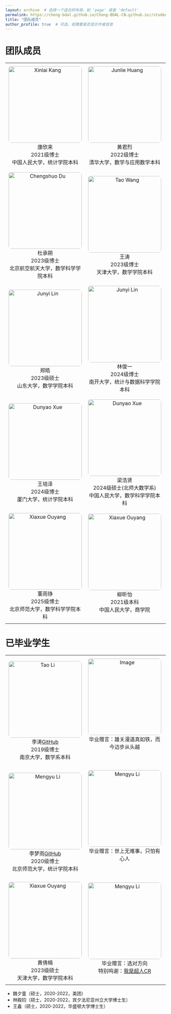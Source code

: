 ```yaml
---
layout: archive  # 选择一个适合的布局，如 'page' 或者 'default'
permalink: https://cheng-bdal.github.io/Cheng-BDAL-CN.github.io//students/
title: "团队成员"
author_profile: true  # 可选，视需要是否显示作者信息
---
```



团队成员
======

<style>
  table, tr, td {
    border: none !important;
  }
  img {
    width: 180px;
    height: 240px;
    object-fit: cover;
    border-radius: 8px;
  }
  td {
    text-align: center;
    padding: 10px;
  }
</style>


<table>
  <tr> 
    <td>
      <img src="https://cheng-bdal.github.io//images/头像/康欣来.jpg" alt="Xinlai Kang"><br>
      康欣来<br>
      2021级博士<br>
      中国人民大学，统计学院本科
    </td>
    <td>
      <img src="https://cheng-bdal.github.io//images/头像/黄君烈.jpg" alt="Junlie Huang"><br>
      黄君烈<br>
      2022级博士<br>
      清华大学，数学与应用数学本科
    </td>
    <td>
      <img src="https://cheng-bdal.github.io//images/头像/朱珺.jpg" alt="Jun Zhu"><br>
      朱珺<br>
      2022级博士<br>
      东南大学，数学学院本科
    </td>
  </tr>
  <tr>
    <td>
      <img src="https://cheng-bdal.github.io//images/头像/杜承朔.jpg" alt="Chengshuo Du"><br>
      杜承朔<br>
      2023级博士<br>
      北京航空航天大学，数学科学学院本科
    </td>
    <td>
      <img src="https://cheng-bdal.github.io//images/头像/王涛.jpg" alt="Tao Wang"><br>
      王涛<br>
      2023级博士<br>
      天津大学，数学学院本科
    </td>
    <td>
      <img src="https://cheng-bdal.github.io//images/头像/欧阳夏雪.jpg" alt="Xiaxue Ouyang"><br>
      欧阳夏雪<br>
      2023级博士 <br>
      武汉大学，数学与统计学院本科
    </td>
  </tr>
  <tr>
    <td>
      <img src="https://cheng-bdal.github.io//images/头像/郑浩.jpg" alt="Junyi Lin"><br>
      郑皓<br>
      2023级硕士<br>
      山东大学，数学学院本科
    </td>
    <td>
      <img src="https://cheng-bdal.github.io//images/头像/林俊一.jpg" alt="Junyi Lin"><br>
      林俊一<br>
      2024级博士<br>
      南开大学，统计与数据科学学院本科
    </td>
    <td>
      <img src="https://cheng-bdal.github.io//images/头像/薛敦耀.jpg" alt="Dunyao Xue"><br>
      薛敦耀<br>
      2024级博士<br>
      兰州大学，萃英学院本科<br>
    </td>
  </tr>
  <tr>
    <td>
      <img src="https://cheng-bdal.github.io//images/头像/王沛泽.jpg" alt="Dunyao Xue"><br>
      王培泽<br>
      2024级博士<br>
      厦门大学，统计学院本科
    </td>
    <td>
      <img src="https://cheng-bdal.github.io//images/头像/梁浩贤.jpg" alt="Dunyao Xue"><br>
      梁浩贤<br>
      2024级硕士(北师大数学系)<br>
      中国人民大学，数学科学学院本科
    </td>
    <td>
      <img src="https://cheng-bdal.github.io//images/头像/曾贺舵.jpg" alt="Junyi Lin"><br>
      曾舸舵<br>
      2024级硕士<br>
      武汉大学，数学与统计学院本科
    </td>
  </tr>
  <tr>
    <td>
      <img src="https://cheng-bdal.github.io//images/头像/董雨铮.jpg" alt="Xiaxue Ouyang"><br>
      董雨铮<br>
      2025级博士<br>
      北京师范大学，数学科学学院本科
    </td>
    <td>
      <img src="https://cheng-bdal.github.io//images/头像/柳欣怡.jpg" alt="Xiaxue Ouyang"><br>
      柳昕怡<br>
      2021级本科<br>
      中国人民大学，商学院<br>
      <br>
    </td>
    <td>
      <img src="https://cheng-bdal.github.io//images/头像/金贝宁.jpg" alt="Xiaxue Ouyang"><br>
      金贝宁<br>
      2024级博士（财政金融学院）<br>
      北京工业大学，理学院本科<br>
      <br>
    </td>
  </tr>
</table>


已毕业学生
======
<style>
  table, tr, td {
    border: none !important;
  }
  img {
    width: 230px;
    height: 240px;
    object-fit: cover;
    border-radius: 8px;
    vertical-align: top; /* 确保图片顶部对齐 */
  }
  td {
    text-align: center;
    padding: 10px;
  }
</style>

<table>
  <tr>
    <td>
     <img src="https://cheng-bdal.github.io//images/头像/李涛.jpg" alt="Tao Li"><br>
      李涛<a href="https://github.com/sherlockLitao">GitHub</a><br>
      2019级博士<br>
      南京大学，数学系本科    
    </td>
    <td>
    <img src="https://cheng-bdal.github.io//images/李涛毕业礼物.jpg" alt="Image"><br>
    毕业赠言：雄关漫道真如铁，而今迈步从头越<br>
    <br>
    <br>
    </td>
    <td>
    <img src="https://cheng-bdal.github.io//images/李涛毕业照.jpg" alt="Image"><br>
    2024年5月17日毕业纪念<br>
    工作去向：银河证券<br>
    <br>
    </td>
  </tr>
  <tr>
    <td>
      <img src="https://cheng-bdal.github.io//images/头像/李梦雨.jpg" alt="Mengyu Li"><br>
      李梦雨<a href="https://mengyu8042.github.io/">GitHub</a><br>
      2020级博士<br>
      北京师范大学，统计学院本科
    </td>
    <td>
      <img src="https://cheng-bdal.github.io//images/李梦雨毕业照/李梦雨毕业照1.jpg" alt="Mengyu Li"><br>
    毕业赠言：世上无难事，只怕有心人<br>
    <br>
    <br>
    </td>
    <td>
      <img src="https://cheng-bdal.github.io//images/李梦雨毕业照/李梦雨毕业照2.jpg" alt="Mengyu Li"><br>
      2025年5月16日毕业纪念<br>
      毕业去向：清华大学统计系水木学者<br>
      <br>
    </td>
  </tr>
  <tr>
    <td>
      <img src="https://cheng-bdal.github.io//images/头像/黄倩楠.jpg" alt="Xiaxue Ouyang"><br>
      黄倩楠<br>
      2023级硕士<br> 
      天津大学，数学学院本科
    </td>
    <td>
      <img src="https://cheng-bdal.github.io//images/黄倩楠毕业照/黄倩楠毕业照1.jpg" alt="Mengyu Li"><br>
      毕业赠言：选对方向<br>
    特别鸣谢：<a href="https://space.bilibili.com/652096797?spm_id_from=333.337.0.0">我是超人CR</a><br>
    <br>
    </td>
    <td>
      <img src="https://cheng-bdal.github.io//images/黄倩楠毕业照/黄倩楠毕业照2.jpg" alt="Mengyu Li"><br>
      2025年5月25日毕业纪念<br>
      毕业去向：香港大学商学院博士<br>
      毕业心语：<a href="https://mp.weixin.qq.com/s/JjcNgioFblkL_FJBtw1wbw">Link</a><br>
    </td>
  </tr>
</table>

- 魏夕童（硕士，2020-2022，美团）
- 林殿钧（硕士，2020-2022，宾夕法尼亚州立大学博士生）
- 王鑫（硕士，2020-2022，华盛顿大学博士生）

